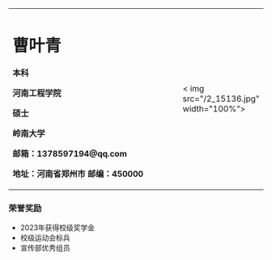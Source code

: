 
<table border="0">
  <tr>
    <td width="75%">
      <h1>曹叶青</h1>
      <p><b>本科</b></p >
      <p><b>河南工程学院</b></p >
      <p><b>硕士</b></p >
      <p><b>岭南大学</b></p >
      <p><b>邮箱：1378597194@qq.com</b></p >
      <p><b>地址：河南省郑州市
邮编：450000</b></p >
    </td>
    <td width="25%">
      < img src="/2_15136.jpg" width="100%">      
    </td>
  </tr>
</table>


### 荣誉奖励
- 2023年获得校级奖学金
- 校级运动会标兵
- 宣传部优秀组员

